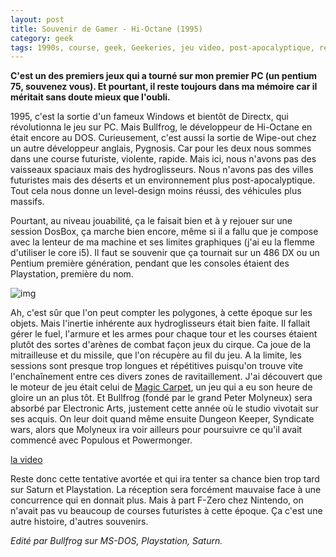 ```yaml
---
layout: post
title: Souvenir de Gamer - Hi-Octane (1995)
category: geek
tags: 1990s, course, geek, Geekeries, jeu video, post-apocalyptique, retrogaming
---
```

**C'est un des premiers jeux qui a tourné sur mon premier PC (un pentium 75, souvenez vous). Et pourtant, il reste toujours dans ma mémoire car il méritait sans doute mieux que l'oubli.**

1995, c'est la sortie d'un fameux Windows et bientôt de Directx, qui révolutionna le jeu sur PC. Mais Bullfrog, le développeur de Hi-Octane en était encore au DOS. Curieusement, c'est aussi la sortie de Wipe-out chez un autre développeur anglais, Pygnosis. Car pour les deux nous sommes dans une course futuriste, violente, rapide. Mais ici, nous n'avons pas des vaisseaux spaciaux mais des hydroglisseurs. Nous n'avons pas des villes futuristes mais des déserts et un environnement plus post-apocalyptique. Tout cela nous donne un level-design moins réussi, des véhicules plus massifs.

Pourtant, au niveau jouabilité, ça le faisait bien et à y rejouer sur une session DosBox, ça marche bien encore, même si il a fallu que je compose avec la lenteur de ma machine et ses limites graphiques (j'ai eu la flemme d'utiliser le core i5). Il faut se souvenir que ça tournait sur un 486 DX ou un Pentium première génération, pendant que les consoles étaient des Playstation, première du nom.

![img](https://cheziceman.files.wordpress.com/2018/08/capture-e1534353789135.png)

Ah, c'est sûr que l'on peut compter les polygones, à cette époque sur les objets. Mais l'inertie inhérente aux hydroglisseurs était bien faite. Il fallait gérer le fuel, l'armure et les armes pour chaque tour et les courses étaient plutôt des sortes d'arènes de combat façon jeux du cirque. Ca joue de la mitrailleuse et du missile, que l'on récupère au fil du jeu. A la limite, les sessions sont presque trop longues et répétitives puisqu'on trouve vite l'enchaînement entre ces divers zones de ravitaillement. J'ai découvert que le moteur de jeu était celui de <a href="https://fr.wikipedia.org/wiki/Magic_Carpet_(jeu_vidéo)">Magic Carpet</a>, un jeu qui a eu son heure de gloire un an plus tôt. Et Bullfrog (fondé par le grand Peter Molyneux) sera absorbé par Electronic Arts, justement cette année où le studio vivotait sur ses acquis. On leur doit quand même ensuite Dungeon Keeper, Syndicate wars, alors que Molyneux ira voir ailleurs pour poursuivre ce qu'il avait commencé avec Populous et Powermonger.

[la video](https://www.youtube.com/watch?v=B2LSTciKUQM)

Reste donc cette tentative avortée et qui ira tenter sa chance bien trop tard sur Saturn et Playstation. La réception sera forcément mauvaise face à une concurrence qui en donnait plus. Mais à part F-Zero chez Nintendo, on n'avait pas vu beaucoup de courses futuristes à cette époque. Ça c'est une autre histoire, d'autres souvenirs.

*Edité par Bullfrog sur MS-DOS, Playstation, Saturn.*
